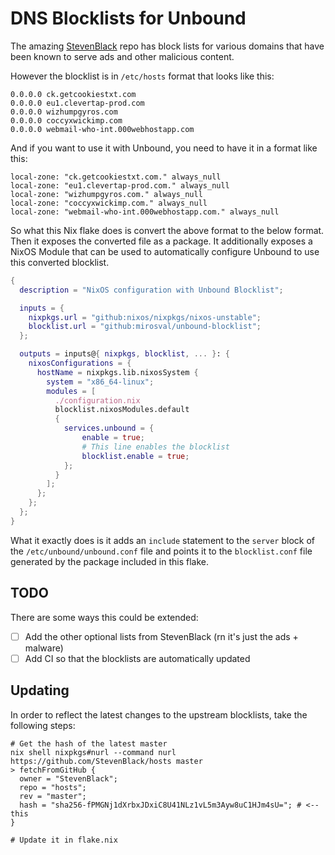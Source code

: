 # DNS Blocklists for Unbound

The amazing [StevenBlack](https://github.com/StevenBlack/hosts) repo has block lists for various domains that have been known to serve ads and other malicious content.

However the blocklist is in `/etc/hosts` format that looks like this:

```shell
0.0.0.0 ck.getcookiestxt.com
0.0.0.0 eu1.clevertap-prod.com
0.0.0.0 wizhumpgyros.com
0.0.0.0 coccyxwickimp.com
0.0.0.0 webmail-who-int.000webhostapp.com
```

And if you want to use it with Unbound, you need to have it in a format like this:

```shell
local-zone: "ck.getcookiestxt.com." always_null
local-zone: "eu1.clevertap-prod.com." always_null
local-zone: "wizhumpgyros.com." always_null
local-zone: "coccyxwickimp.com." always_null
local-zone: "webmail-who-int.000webhostapp.com." always_null
```

So what this Nix flake does is convert the above format to the below format. Then it exposes the converted file as a package. It additionally exposes a NixOS Module that can be used to automatically configure Unbound to use this converted blocklist.

```nix
{
  description = "NixOS configuration with Unbound Blocklist";

  inputs = {
    nixpkgs.url = "github:nixos/nixpkgs/nixos-unstable";
    blocklist.url = "github:mirosval/unbound-blocklist";
  };

  outputs = inputs@{ nixpkgs, blocklist, ... }: {
    nixosConfigurations = {
      hostName = nixpkgs.lib.nixosSystem {
        system = "x86_64-linux";
        modules = [
          ./configuration.nix
          blocklist.nixosModules.default
          {
            services.unbound = {
                enable = true;
                # This line enables the blocklist
                blocklist.enable = true;
            };
          }
        ];
      };
    };
  };
}
```

What it exactly does is it adds an `include` statement to the `server` block of the `/etc/unbound/unbound.conf` file and points it to the `blocklist.conf` file generated by the package included in this flake.

## TODO

There are some ways this could be extended:

- [ ] Add the other optional lists from StevenBlack (rn it's just the ads + malware)
- [ ] Add CI so that the blocklists are automatically updated

## Updating

In order to reflect the latest changes to the upstream blocklists, take the following steps:

```shell
# Get the hash of the latest master
nix shell nixpkgs#nurl --command nurl https://github.com/StevenBlack/hosts master
> fetchFromGitHub {
  owner = "StevenBlack";
  repo = "hosts";
  rev = "master";
  hash = "sha256-fPMGNj1dXrbxJDxiC8U41NLz1vL5m3Ayw8uC1HJm4sU="; # <-- this
}

# Update it in flake.nix
```

